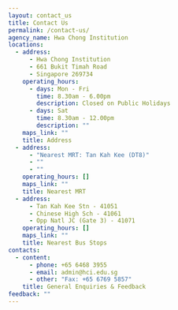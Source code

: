 ```yaml
---
layout: contact_us
title: Contact Us
permalink: /contact-us/
agency_name: Hwa Chong Institution
locations:
  - address:
      - Hwa Chong Institution
      - 661 Bukit Timah Road
      - Singapore 269734
    operating_hours:
      - days: Mon - Fri
        time: 8.30am - 6.00pm
        description: Closed on Public Holidays
      - days: Sat
        time: 8.30am - 12.00pm
        description: ""
    maps_link: ""
    title: Address
  - address:
      - "Nearest MRT: Tan Kah Kee (DT8)"
      - ""
      - ""
    operating_hours: []
    maps_link: ""
    title: Nearest MRT
  - address:
      - Tan Kah Kee Stn - 41051
      - Chinese High Sch - 41061
      - Opp Natl JC (Gate 3) - 41071
    operating_hours: []
    maps_link: ""
    title: Nearest Bus Stops
contacts:
  - content:
      - phone: +65 6468 3955
      - email: admin@hci.edu.sg
      - other: "Fax: +65 6769 5857"
    title: General Enquiries & Feedback
feedback: ""
---
```

